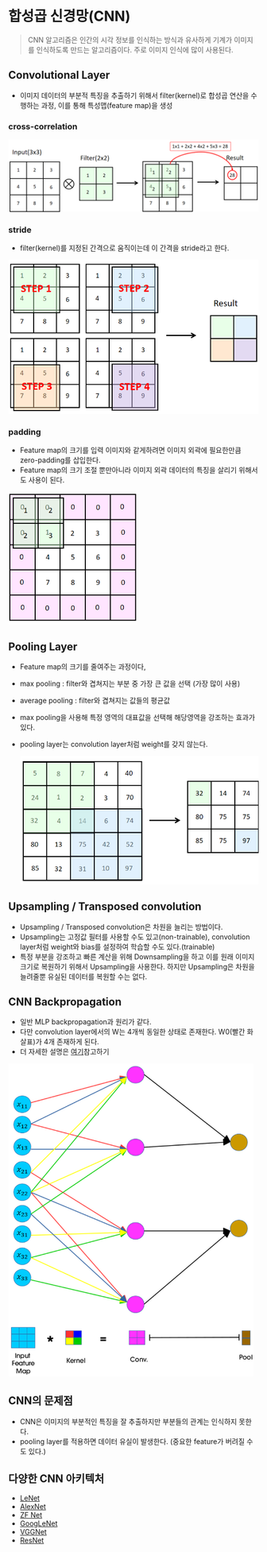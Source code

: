 # 합성곱 신경망(CNN)

> CNN 알고리즘은 인간의 시각 정보를 인식하는 방식과 유사하게 기계가 이미지를 인식하도록 만드는 알고리즘이다. 주로 이미지 인식에 많이 사용된다.



## Convolutional Layer

* 이미지 데이터의 부분적 특징을 추출하기 위해서 filter(kernel)로 합성곱 연산을 수행하는 과정, 이를 통해 특성맵(feature map)을 생성

### cross-correlation

![cnn_cc](../markdown-images/cnn_cc.png)

### stride

* filter(kernel)를 지정된 간격으로 움직이는데 이 간격을 stride라고 한다.

<img src="../markdown-images/cnn_stride.png" alt="cnn_stride" style="zoom:67%;" />

### padding

* Feature map의 크기를 입력 이미지와 같게하려면 이미지 외곽에 필요한만큼 zero-padding를 삽입한다.
* Feature map의 크기 조절 뿐만아니라 이미지 외곽 데이터의 특징을 살리기 위해서도 사용이 된다.

<img src="../markdown-images/cnn_padding.png" alt="cnn_padding" style="zoom: 67%;" />

## Pooling Layer

* Feature map의 크기를 줄여주는 과정이다,

* max pooling : filter와 겹쳐지는 부분 중 가장 큰 값을 선택 (가장 많이 사용)

* average pooling : filter와 겹쳐지는 값들의 평균값

* max pooling을 사용해 특정 영역의 대표값을 선택해 해당영역을 강조하는 효과가 있다.

* pooling layer는 convolution layer처럼 weight를 갖지 않는다.

  <img src="../markdown-images/cnn_pooling.png" alt="cnn_pooling" style="zoom:67%;" />

## Upsampling / Transposed convolution

* Upsampling / Transposed convolution은 차원을 늘리는 방법이다.
* Upsampling는 고정값 필터를 사용할 수도 있고(non-trainable), convolution layer처럼 weight와 bias를 설정하여 학습할 수도 있다.(trainable)
* 특정 부분을 강조하고 빠른 계산을 위해 Downsampling을 하고 이를 원래 이미지 크기로 복원하기 위해서 Upsampling을 사용한다. 하지만 Upsampling은 차원을 늘려줄뿐 유실된 데이터를 복원할 수는 없다.

## CNN Backpropagation

* 일반 MLP backpropagation과 원리가 같다.
* 다만 convolution layer에서의 W는 4개씩 동일한 상태로 존재한다. W0(빨간 화살표)가 4개 존재하게 된다.
* 더 자세한 설명은 [여기](https://ratsgo.github.io/deep%20learning/2017/04/05/CNNbackprop/)참고하기

<img src="../markdown-images/cnn_backpropagation.png" alt="cnn_backpropagation" style="zoom:67%;" />

## CNN의 문제점

* CNN은 이미지의 부분적인 특징을 잘 추출하지만 부분들의 관계는 인식하지 못한다.
* pooling layer를 적용하면 데이터 유실이 발생한다. (중요한 feature가 버려질 수도 있다.)



## 다양한 CNN 아키텍처

* [LeNet](http://yann.lecun.com/exdb/publis/pdf/lecun-98.pdf)
* [AlexNet](http://papers.nips.cc/paper/4824-imagenet-classification-with-deep-convolutional-neural-networks)
* [ZF Net](https://arxiv.org/abs/1311.2901)
* [GoogLeNet](https://arxiv.org/abs/1409.4842)
* [VGGNet](http://www.robots.ox.ac.uk/~vgg/research/very_deep/)
* [ResNet](https://arxiv.org/abs/1512.03385)